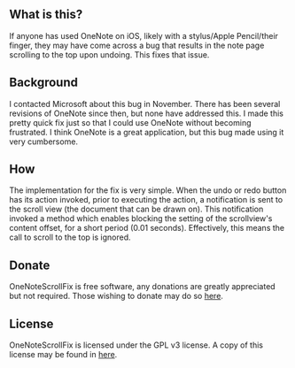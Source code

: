 ## What is this?
If anyone has used OneNote on iOS, likely with a stylus/Apple Pencil/their finger, they may have come across a bug that results in the note page scrolling to the top upon undoing. This fixes that issue.

## Background
I contacted Microsoft about this bug in November. There has been several revisions of OneNote since then, but none have addressed this. I made this pretty quick fix just so that I could use OneNote without becoming frustrated. I think OneNote is a great application, but this bug made using it very cumbersome.

## How
The implementation for the fix is very simple. When the undo or redo button has its action invoked, prior to executing the action, a notification is sent to the scroll view (the document that can be drawn on). This notification invoked a method which enables blocking the setting of the scrollview's content offset, for a short period (0.01 seconds). Effectively, this means the call to scroll to the top is ignored.

## Donate
OneNoteScrollFix is free software, any donations are greatly appreciated but not required. Those wishing to donate may do so [here](https://www.paypal.com/cgi-bin/webscr?cmd=_donations&business=DCPZ7LNKWPN6W&lc=AU&item_name=terry1994&item_number=MFHID&currency_code=USD&bn=PP%2dDonationsBF%3abtn_donateCC_LG%2egif%3aNonHosted).


## License
OneNoteScrollFix is licensed under the GPL v3 license. A copy of this license may be found in [here](LICENSE.md).
